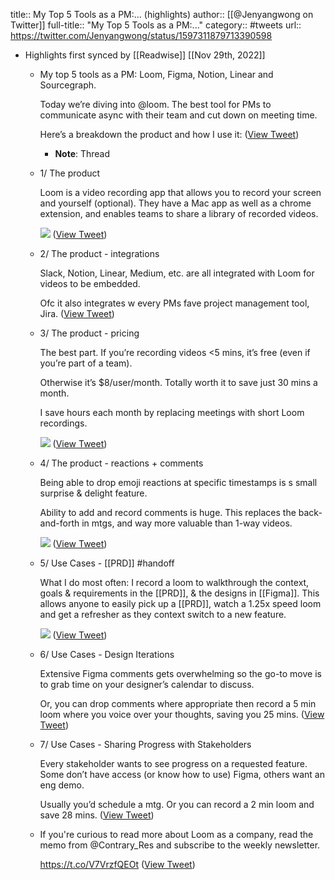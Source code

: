 title:: My Top 5 Tools as a PM:... (highlights)
author:: [[@Jenyangwong on Twitter]]
full-title:: "My Top 5 Tools as a PM:..."
category:: #tweets
url:: https://twitter.com/Jenyangwong/status/1597311879713390598

- Highlights first synced by [[Readwise]] [[Nov 29th, 2022]]
	- My top 5 tools as a PM: Loom, Figma, Notion, Linear and Sourcegraph.
	  
	  Today we’re diving into @loom. The best tool for PMs to communicate async with their team and cut down on meeting time.
	  
	  Here’s a breakdown the product and how I use it: ([View Tweet](https://twitter.com/Jenyangwong/status/1597311879713390598))
		- **Note**: Thread
	- 1/ The product
	  
	  Loom is a video recording app that allows you to record your screen and yourself (optional). They have a Mac app as well as a chrome extension, and enables teams to share a library of recorded videos. 
	  
	  ![](https://pbs.twimg.com/media/FirKsgbVQAARodv.jpg) ([View Tweet](https://twitter.com/Jenyangwong/status/1597311891574910978))
	- 2/ The product - integrations
	  
	  Slack, Notion, Linear, Medium, etc. are all integrated with Loom for videos to be embedded.
	  
	  Ofc it also integrates w every PMs fave project management tool, Jira. ([View Tweet](https://twitter.com/Jenyangwong/status/1597311895043657729))
	- 3/ The product - pricing
	  
	  The best part. If you’re recording videos <5 mins, it’s free (even if you’re part of a team).
	  
	  Otherwise it’s $8/user/month. Totally worth it to save just 30 mins a month.
	  
	  I save hours each month by replacing meetings with short Loom recordings. 
	  
	  ![](https://pbs.twimg.com/media/FirKtPHUYAA2QCQ.jpg) ([View Tweet](https://twitter.com/Jenyangwong/status/1597311902157111296))
	- 4/ The product - reactions + comments
	  
	  Being able to drop emoji reactions at specific timestamps is s small surprise & delight feature.
	  
	  Ability to add and record comments is huge. This replaces the back-and-forth in mtgs, and way more valuable than 1-way videos. 
	  
	  ![](https://pbs.twimg.com/media/FirKtsjUUAIbf3c.jpg) ([View Tweet](https://twitter.com/Jenyangwong/status/1597311910449274880))
	- 5/ Use Cases - [[PRD]] #handoff
	  
	  What I do most often: I record a loom to walkthrough the context, goals & requirements in the [[PRD]], & the designs in [[Figma]]. This allows anyone to easily pick up a [[PRD]], watch a 1.25x speed loom and get a refresher as they context switch to a new feature. 
	  
	  ![](https://pbs.twimg.com/media/FirKuLrVEAAH0-q.jpg) ([View Tweet](https://twitter.com/Jenyangwong/status/1597311917441175552))
	- 6/ Use Cases - Design Iterations
	  
	  Extensive Figma comments gets overwhelming so the go-to move is to grab time on your designer’s calendar to discuss.
	  
	  Or, you can drop comments where appropriate then record a 5 min loom where you voice over your thoughts, saving you 25 mins. ([View Tweet](https://twitter.com/Jenyangwong/status/1597311920234631168))
	- 7/ Use Cases - Sharing Progress with Stakeholders
	  
	  Every stakeholder wants to see progress on a requested feature. Some don’t have access (or know how to use) Figma, others want an eng demo.
	  
	  Usually you’d schedule a mtg. Or you can record a 2 min loom and save 28 mins. ([View Tweet](https://twitter.com/Jenyangwong/status/1597311922742841344))
	- If you're curious to read more about Loom as a company, read the memo from @Contrary_Res and subscribe to the weekly newsletter.
	  
	  https://t.co/V7VrzfQEOt ([View Tweet](https://twitter.com/Jenyangwong/status/1597311925410463746))